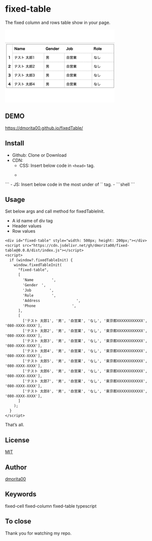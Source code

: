 # fixed-table
The fixed column and rows table show in your page.

![](demo/fixed_table.gif)

## DEMO
https://dmorita00.github.io/fixedTable/

## Install
- Github: Clone or Download
- CDN:
  - CSS: Insert below code in `<head>` tag.
  - ```shell
<link rel="stylesheet" type="text/css" href="https://cdn.jsdelivr.net/gh/dmorita00/fixed-table/dist/style.css">
```
  - JS: Insert below code in the most under of `<body>` tag.
  - ```shell
<script src="https://cdn.jsdelivr.net/gh/dmorita00/fixed-table/dist/index.js"></script>
```

## Usage
Set below args and call method for fixedTableInit.
- A id name of div tag
- Header values
- Row values

```shell
<div id="fixed-table" style="width: 500px; height: 200px;"></div>
<script src="https://cdn.jsdelivr.net/gh/dmorita00/fixed-table@0.0.8/dist/index.js"></script>
<script>
  if (window?.fixedTableInit) {
    window.fixedTableInit(
      "fixed-table",
      [
        'Name　　　　　',
        'Gender　',
        'Job　　　　　',
        'Role　　　　　',
        'Address　　　　　　　　　　',
        'Phone　　　　　　　　　　',
      ],
      [
        ['テスト 太郎1', '男', '自営業', 'なし', '東京都XXXXXXXXXXXX', '080-XXXX-XXXX'],
        ['テスト 太郎2', '男', '自営業', 'なし', '東京都XXXXXXXXXXXX', '080-XXXX-XXXX'],
        ['テスト 太郎3', '男', '自営業', 'なし', '東京都XXXXXXXXXXXX', '080-XXXX-XXXX'],
        ['テスト 太郎4', '男', '自営業', 'なし', '東京都XXXXXXXXXXXX', '080-XXXX-XXXX'],
        ['テスト 太郎5', '男', '自営業', 'なし', '東京都XXXXXXXXXXXX', '080-XXXX-XXXX'],
        ['テスト 太郎6', '男', '自営業', 'なし', '東京都XXXXXXXXXXXX', '080-XXXX-XXXX'],
        ['テスト 太郎7', '男', '自営業', 'なし', '東京都XXXXXXXXXXXX', '080-XXXX-XXXX'],
        ['テスト 太郎8', '男', '自営業', 'なし', '東京都XXXXXXXXXXXX', '080-XXXX-XXXX'],
      ]
    );
  }
</script>
```

That’s all.

## License
[MIT](https://opensource.org/licenses/mit-license.php)

## Author
[dmorita00](https://github.com/dmorita00)

## Keywords
fixed-cell fixed-column fixed-table typescript

## To close
Thank you for watching my repo.

